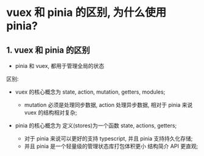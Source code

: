 # vuex 和 pinia 的区别, 为什么使用 pinia?

## 1. vuex 和 pinia 的区别

- pinia 和 vuex, 都用于管理全局的状态

区别:

- vuex 的核心概念为 state, action, mutation, getters, modules;

  - mutation 必须是处理同步数据, action 处理异步数据, 相对于 pinia 来说 vuex 的结构相对复杂;

- pinia 的核心概念为 定义(stores)为一个函数 state, actions, getters;

  - 对于 pinia 来说可以更好的支持 typescript, 并且 pinia 支持持久化存储;
  - 并且 pinia 是一个轻量级的管理状态库打包体积更小 结构简介 API 更直观;

